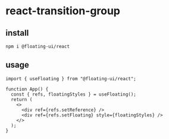 # react-transition-group

## install

```sh
npm i @floating-ui/react
```

## usage

```tsx
import { useFloating } from "@floating-ui/react";

function App() {
  const { refs, floatingStyles } = useFloating();
  return (
    <>
      <div ref={refs.setReference} />
      <div ref={refs.setFloating} style={floatingStyles} />
    </>
  );
}
```
